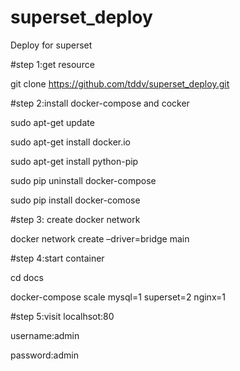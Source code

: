 # superset_deploy
Deploy for superset

#step 1:get resource

git clone https://github.com/tddv/superset_deploy.git

#step 2:install docker-compose and cocker

sudo apt-get update

sudo apt-get install docker.io
 
sudo apt-get install python-pip

sudo pip uninstall docker-compose

sudo pip install docker-comose

#step 3: create docker network

docker network create –driver=bridge main

#step 4:start container

cd docs

docker-compose scale mysql=1 superset=2 nginx=1

#step 5:visit
  localhsot:80
  
  username:admin
  
  password:admin


